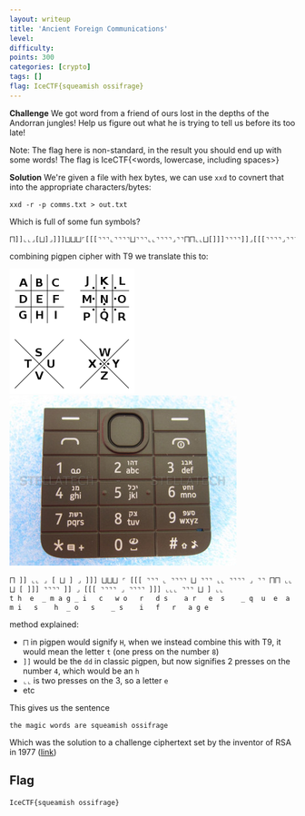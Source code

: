 ```yaml
---
layout: writeup
title: 'Ancient Foreign Communications'
level:
difficulty:
points: 300
categories: [crypto]
tags: []
flag: IceCTF{squeamish ossifrage}
---
```

**Challenge**
We got word from a friend of ours lost in the depths of the Andorran
jungles! Help us figure out what he is trying to tell us before its too
late!

Note: The flag here is non-standard, in the result you should end up
with some words! The flag is IceCTF\{<words, lowercase, including
spaces>}

**Solution**
We're given a file with hex bytes, we can use `xxd` to covnert that into
the appropriate characters/bytes:

    xxd -r -p comms.txt > out.txt

Which is full of some fun symbols?

    ⨅]]⌞⌞⌟[⨆]⌟]]]⨆⨆⨆⌜[[[⌝⌝⌝⌞⌝⌝⌝⌝⨆⌝⌝⌝⌞⌞⌝⌝⌝⌝⌟⌝⌝⨅⨅⌞⌞⨆[]]]⌝⌝⌝⌝]]⌟[[[⌝⌝⌝⌝⌟⌝⌝⌝⌝]]]⌞⌞⌞⌝⌝⌝⨆]⌞⌞

combining pigpen cipher with T9 we translate this to:

![](writeupfiles/pigpen.png)
![](writeupfiles/T9.jpeg)

    ⨅ ]] ⌞⌞ ⌟ [ ⨆ ] ⌟ ]]] ⨆⨆⨆ ⌜ [[[ ⌝⌝⌝ ⌞ ⌝⌝⌝⌝ ⨆ ⌝⌝⌝ ⌞⌞ ⌝⌝⌝⌝ ⌟ ⌝⌝ ⨅⨅ ⌞⌞ ⨆ [ ]]] ⌝⌝⌝⌝ ]] ⌟ [[[ ⌝⌝⌝⌝ ⌟ ⌝⌝⌝⌝ ]]] ⌞⌞⌞ ⌝⌝⌝ ⨆ ] ⌞⌞
    t h  e  _ m a g _ i   c   w o   r   d s    a r   e  s    _ q  u  e  a m i   s    h  _ o   s    _ s    i   f   r   a g e

method explained:

* `⨅` in pigpen would signify `H`, when we instead combine this with T9,
  it would mean the letter `t` (one press on the number `8`)
* `]]` would be the `dd` in classic pigpen, but now signifies 2 presses
  on the number `4`, which would be an `h`
* `⌞⌞` is two presses on the 3, so a letter `e`
* etc

This gives us the sentence

    the magic words are squeamish ossifrage

Which was the solution to a challenge ciphertext set by the inventor of
RSA in 1977 ([link][1])

## Flag

    IceCTF{squeamish ossifrage}



[1]: https://en.wikipedia.org/wiki/The_Magic_Words_are_Squeamish_Ossifrage
